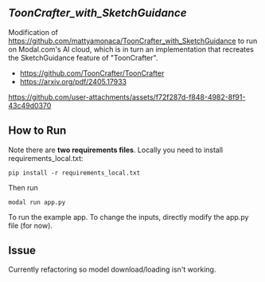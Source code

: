 ## ___***ToonCrafter_with_SketchGuidance***___

Modification of https://github.com/mattyamonaca/ToonCrafter_with_SketchGuidance to run on Modal.com's AI cloud,
which is in turn an implementation that recreates the SketchGuidance feature of "ToonCrafter".

- https://github.com/ToonCrafter/ToonCrafter
- https://arxiv.org/pdf/2405.17933

https://github.com/user-attachments/assets/f72f287d-f848-4982-8f91-43c49d0370

## How to Run

Note there are **two requirements files**. Locally you need to install requirements_local.txt:

    pip install -r requirements_local.txt

Then run

    modal run app.py

To run the example app. To change the inputs, directly modify the app.py file (for now).

## Issue

Currently refactoring so model download/loading isn't working.